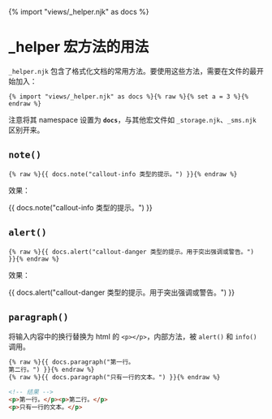 {% import "views/_helper.njk" as docs %}
# _helper 宏方法的用法

`_helper.njk` 包含了格式化文档的常用方法。要使用这些方法，需要在文件的最开始加入：

<pre><code class="lang-nunjucks">&lbrace;% import "views/_helper.njk" as docs %&rbrace;{% raw %}{% set a = 3 %}{% endraw %}
</code></pre>

注意将其 namespace 设置为 **`docs`**，与其他宏文件如 `_storage.njk`、`_sms.njk` 区别开来。

## `note()`

```
{% raw %}{{ docs.note("callout-info 类型的提示。") }}{% endraw %}
```
效果：

{{ docs.note("callout-info 类型的提示。") }}

## `alert()`

```
{% raw %}{{ docs.alert("callout-danger 类型的提示。用于突出强调或警告。") }}{% endraw %}
```
效果：

{{ docs.alert("callout-danger 类型的提示。用于突出强调或警告。") }}

## `paragraph()`

将输入内容中的换行替换为 html 的 `<p></p>`，内部方法，被 `alert()` 和 `info()` 调用。

```html
{% raw %}{{ docs.paragraph("第一行。
第二行。") }}{% endraw %}
{% raw %}{{ docs.paragraph("只有一行的文本。") }}{% endraw %}

<!-- 结果 -->
<p>第一行。</p><p>第二行。</p>
<p>只有一行的文本。</p>
```
